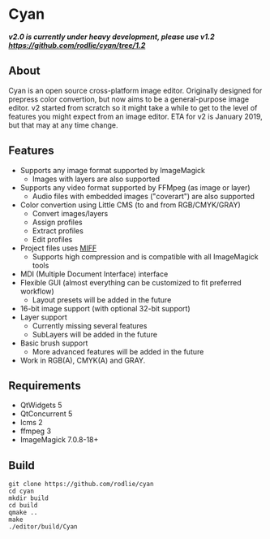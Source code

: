 # Cyan

***v2.0 is currently under heavy development, please use v1.2 https://github.com/rodlie/cyan/tree/1.2***

## About

Cyan is an open source cross-platform image editor. Originally designed for prepress color convertion, but now aims to be a general-purpose image editor. v2 started from scratch so it might take a while to get to the level of features you might expect from an image editor. ETA for v2 is January 2019, but that may at any time change.

## Features

* Supports any image format supported by ImageMagick
  * Images with layers are also supported
* Supports any video format supported by FFMpeg (as image or layer)
  * Audio files with embedded images ("coverart") are also supported
* Color convertion using Little CMS (to and from RGB/CMYK/GRAY)
  * Convert images/layers
  * Assign profiles
  * Extract profiles
  * Edit profiles
* Project files uses [MIFF](https://imagemagick.org/script/miff.php)
  * Supports high compression and is compatible with all ImageMagick tools
* MDI (Multiple Document Interface) interface
* Flexible GUI (almost everything can be customized to fit preferred workflow)
  * Layout presets will be added in the future
* 16-bit image support (with optional 32-bit support)
* Layer support
  * Currently missing several features
  * SubLayers will be added in the future
* Basic brush support
  * More advanced features will be added in the future
* Work in RGB(A), CMYK(A) and GRAY.

## Requirements

 * QtWidgets 5
 * QtConcurrent 5
 * lcms 2
 * ffmpeg 3
 * ImageMagick 7.0.8-18+

## Build

```
git clone https://github.com/rodlie/cyan
cd cyan
mkdir build
cd build
qmake ..
make
./editor/build/Cyan
```

